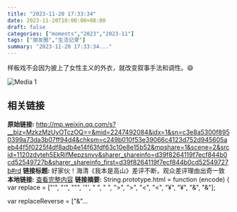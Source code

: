 ```yaml
---
title: "2023-11-20 17:33:34"
date: 2023-11-20T10:00:00+08:00
draft: false
categories: ["moments","2023","2023-11"]
tags: ["朋友圈","生活记录"]
summary: "2023-11-20 17:33:34..."
---
```


样板戏不会因为披上了女性主义的外衣，就改变叙事手法和调性。😄

![Media 1](/Moments/photos/2023-11-20/202311201733340.jpg)

## 相关链接

**原始链接:** http://mp.weixin.qq.com/s?__biz=MzkzMzUyOTczOQ==&mid=2247492084&idx=1&sn=c3e8a5300f8950399a73da3b07ff94d4&chksm=c249b010f53e39066c4123d752d945605aeb44f5f0225f4df8adb4e14f63fdf63c10e8e15b52&mpshare=1&scene=2&srcid=1120zdvteh5EkRifMepzsnvv&sharer_shareinfo=d39f8264119f7ecf844b0cd52549727b&sharer_shareinfo_first=d39f8264119f7ecf844b0cd52549727b#rd
**链接标题:** 好家伙！海清《我本是高山》差评不断，观众差评理由出奇一致
**本地链接:** [查看完整内容](/link_content/2023/11/2023-11-20/link_content/)
**链接摘要:** String.prototype.html = function (encode) {
  var replace = ["&#39;", "'", "&quot;", '"', "&nbsp;", " ", "&gt;", ">", "&lt;", "<", "&yen;", "¥", "&amp;", "&"];
 
 
 
 
 
  
  var replaceReverse = ["&"...

